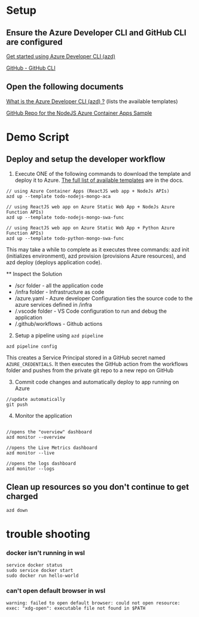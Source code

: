 # Setup

## Ensure the Azure Developer CLI and GitHub CLI are configured

[Get started using Azure Developer CLI (azd) ](https://docs.microsoft.com/en-us/azure/developer/azure-developer-cli/get-started)

[GitHub - GitHub CLI](https://github.com/cli/cli)

## Open the following documents
[What is the Azure Developer CLI (azd) ?](https://docs.microsoft.com/en-us/azure/developer/azure-developer-cli/overview?tabs=nodejs) (lists the available templates)

[GitHub Repo for the NodeJS Azure Container Apps Sample](https://github.com/azure-samples/todo-nodejs-mongo-aca)


# Demo Script

## Deploy and setup the developer workflow

1. Execute ONE of the following commands to download the template and deploy it to Azure. [The full list of available templates](https://docs.microsoft.com/en-us/azure/developer/azure-developer-cli/overview?tabs=python#azure-developer-cli-templates) are in the docs.

```
// using Azure Container Apps (ReactJS web app + NodeJs APIs)
azd up --template todo-nodejs-mongo-aca

// using ReactJS web app on Azure Static Web App + NodeJs Azure Function APIs)
azd up --template todo-nodejs-mongo-swa-func

// using ReactJS web app on Azure Static Web App + Python Azure Function APIs)
azd up --template todo-python-mongo-swa-func

```


This may take a while to complete as it executes three commands: azd init (initializes environment), azd provision (provisions Azure resources), and azd deploy (deploys application code). 

** Inspect the Solution
* /scr folder - all the application code
* /infra folder - Infrastructure as code
* /azure.yaml - Azure developer Configuration ties the source code to the azure services defined in /infra
* /.vscode folder - VS Code configuration to run and debug the application
* /.github/workflows - Github actions


2. Setup a pipeline using ```azd pipeline```

```
azd pipeline config
```

This creates a Service Principal stored in a GitHub secret named ```AZURE_CREDENTIALS```.
It then executes the GitHub action from the workflows folder and pushes from the private git repo to a new repo on GitHub


3. Commit code changes and automatically deploy to app running on Azure

```
//update automatically
git push

```

4. Monitor the application

```

//opens the "overview" dashboard
azd monitor --overview

//opens the Live Metrics dashboard
azd monitor --live

//opens the logs dashboard
azd monitor --logs  

```

## Clean up resources so you don't continue to get charged

```
azd down
```

# trouble shooting 

### docker isn't running in wsl 

```
service docker status
sudo service docker start
sudo docker run hello-world
```


### can't open default browser in wsl

```warning: failed to open default browser: could not open resource: exec: "xdg-open": executable file not found in $PATH```

